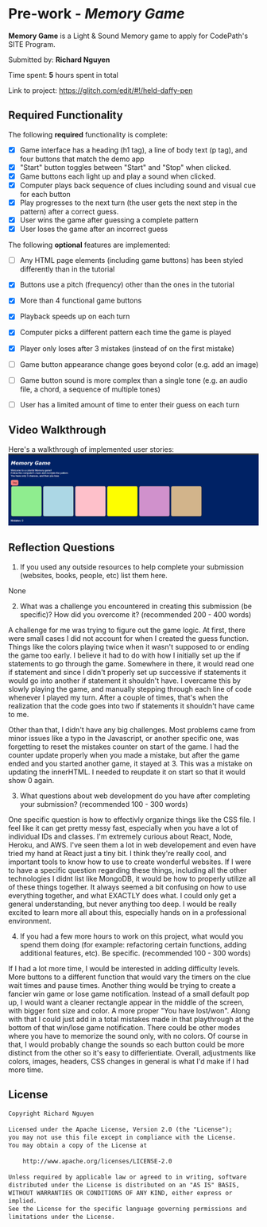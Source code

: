 # Pre-work - *Memory Game*

**Memory Game** is a Light & Sound Memory game to apply for CodePath's SITE Program. 

Submitted by: **Richard Nguyen**

Time spent: **5** hours spent in total

Link to project: https://glitch.com/edit/#!/held-daffy-pen

## Required Functionality

The following **required** functionality is complete:

* [x] Game interface has a heading (h1 tag), a line of body text (p tag), and four buttons that match the demo app
* [x] "Start" button toggles between "Start" and "Stop" when clicked. 
* [x] Game buttons each light up and play a sound when clicked. 
* [x] Computer plays back sequence of clues including sound and visual cue for each button
* [x] Play progresses to the next turn (the user gets the next step in the pattern) after a correct guess. 
* [x] User wins the game after guessing a complete pattern
* [x] User loses the game after an incorrect guess

The following **optional** features are implemented:

* [ ] Any HTML page elements (including game buttons) has been styled differently than in the tutorial
* [x] Buttons use a pitch (frequency) other than the ones in the tutorial
* [x] More than 4 functional game buttons
* [x] Playback speeds up on each turn
* [x] Computer picks a different pattern each time the game is played
* [x] Player only loses after 3 mistakes (instead of on the first mistake)
* [ ] Game button appearance change goes beyond color (e.g. add an image)
* [ ] Game button sound is more complex than a single tone (e.g. an audio file, a chord, a sequence of multiple tones)
* [ ] User has a limited amount of time to enter their guess on each turn


## Video Walkthrough

Here's a walkthrough of implemented user stories:
![](https://github.com/Silvision/MemoryGame/blob/main/walkthrough.gif)


## Reflection Questions
1. If you used any outside resources to help complete your submission (websites, books, people, etc) list them here. 

None

2. What was a challenge you encountered in creating this submission (be specific)? How did you overcome it? (recommended 200 - 400 words) 

A challenge for me was trying to figure out the game logic. At first, there were small cases I did not account for when I created the guess function.
Things like the colors playing twice when it wasn't supposed to or ending the game too early. I believe it had to do with how I initially set up
the if statements to go through the game. Somewhere in there, it would read one if statement and since I didn't properly set up successive if statements
it would go into another if statement it shouldn't have. I overcame this by slowly playing the game, and manually stepping through each line of code 
whenever I played my turn. After a couple of times, that's when the realization that the code goes into two if statements it shouldn't have came to me.

Other than that, I didn't have any big challenges. Most problems came from minor issues like a typo in the Javascript, or another specific one, was
forgetting to reset the mistakes counter on start of the game. I had the counter update properly when you made a mistake, but after the game ended and
you started another game, it stayed at 3. This was a mistake on updating the innerHTML. I needed to reupdate it on start so that it would show 0 again.


3. What questions about web development do you have after completing your submission? (recommended 100 - 300 words) 

One specific question is how to effectivly organize things like the CSS file. I feel like it can get pretty messy fast, especially 
when you have a lot of individual IDs and classes. 
I'm extremely curious about React, Node, Heroku, and AWS. I've seen them a lot in web developement and 
even have tried my hand at React just a tiny bit. I think they're really cool, and important tools to know how to use to create wonderful websites.
If I were to have a specific question regarding these things, including all the other technologies I didnt list like MongoDB, it would be how to properly
utilize all of these things together. It always seemed a bit confusing on how to use everything together, and what EXACTLY does what. I could only get a
general understanding, but never anything too deep. I would be really excited to learn more all about this, especially hands on in a professional environment.

4. If you had a few more hours to work on this project, what would you spend them doing (for example: refactoring certain functions, adding additional features, etc). Be specific. (recommended 100 - 300 words) 

If I had a lot more time, I would be interested in adding difficulty levels. More buttons to a different function that would vary the timers on the
clue wait times and pause times. Another thing would be trying to create a fancier win game or lose game notification. Instead of a small default pop up,
I would want a cleaner rectangle appear in the middle of the screen, with bigger font size and color. A more proper "You have lost/won". Along with that
I could just add in a total mistakes made in that playthrough at the bottom of that win/lose game notification. There could be other modes where you have to
memorize the sound only, with no colors. Of course in that, I would probably change the sounds so each button could be more distinct from the other so it's easy
to differientiate. Overall, adjustments like colors, images, headers, CSS changes in general is what I'd make if I had more time. 


## License

    Copyright Richard Nguyen

    Licensed under the Apache License, Version 2.0 (the "License");
    you may not use this file except in compliance with the License.
    You may obtain a copy of the License at

        http://www.apache.org/licenses/LICENSE-2.0

    Unless required by applicable law or agreed to in writing, software
    distributed under the License is distributed on an "AS IS" BASIS,
    WITHOUT WARRANTIES OR CONDITIONS OF ANY KIND, either express or implied.
    See the License for the specific language governing permissions and
    limitations under the License.
